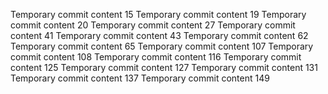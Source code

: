Temporary commit content 15
Temporary commit content 19
Temporary commit content 20
Temporary commit content 27
Temporary commit content 41
Temporary commit content 43
Temporary commit content 62
Temporary commit content 65
Temporary commit content 107
Temporary commit content 108
Temporary commit content 116
Temporary commit content 125
Temporary commit content 127
Temporary commit content 131
Temporary commit content 137
Temporary commit content 149

